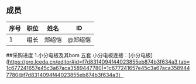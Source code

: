 ## 成员
|序号 |职位 | 姓名  | ID|
|---|---|---|---|
| 1 |组长|郑绍恺| @郑绍恺 |

##采购进度
1.小分电板及其bom 五套
小分电板连接：[小分电板](https://pro.lceda.cn/editor#id=f7d8314094f44023855eb874b3f634a3,tab=1c677241657e45c3a67aca3589447780|*1c677241657e45c3a67aca3589447780@f7d8314094f44023855eb874b3f634a3）